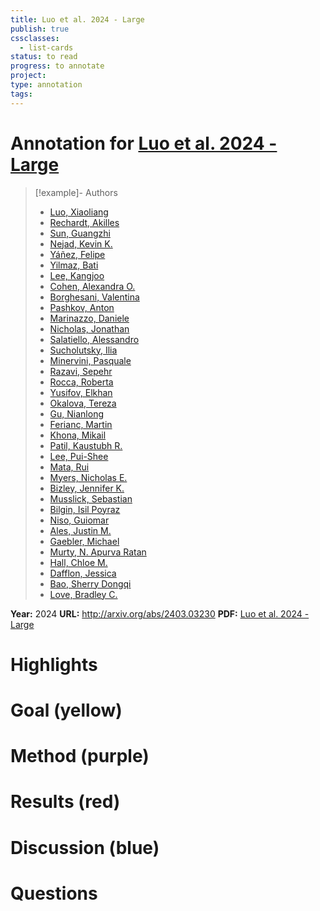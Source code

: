 ```yaml
---
title: Luo et al. 2024 - Large
publish: true
cssclasses:
  - list-cards
status: to read
progress: to annotate
project:
type: annotation
tags:
---
```

# Annotation for [Luo et al. 2024 - Large](Papers/References/Luo%20et%20al.%202024%20-%20Large)

> [!example]- Authors
> - [Luo, Xiaoliang](Luo%2C%20Xiaoliang)
> - [Rechardt, Akilles](Rechardt%2C%20Akilles)
> - [Sun, Guangzhi](Sun%2C%20Guangzhi)
> - [Nejad, Kevin K.](Nejad%2C%20Kevin%20K.)
> - [Yáñez, Felipe](Y%C3%A1%C3%B1ez%2C%20Felipe)
> - [Yilmaz, Bati](Yilmaz%2C%20Bati)
> - [Lee, Kangjoo](Lee%2C%20Kangjoo)
> - [Cohen, Alexandra O.](Cohen%2C%20Alexandra%20O.)
> - [Borghesani, Valentina](Borghesani%2C%20Valentina)
> - [Pashkov, Anton](Pashkov%2C%20Anton)
> - [Marinazzo, Daniele](Marinazzo%2C%20Daniele)
> - [Nicholas, Jonathan](Nicholas%2C%20Jonathan)
> - [Salatiello, Alessandro](Salatiello%2C%20Alessandro)
> - [Sucholutsky, Ilia](Sucholutsky%2C%20Ilia)
> - [Minervini, Pasquale](Minervini%2C%20Pasquale)
> - [Razavi, Sepehr](Razavi%2C%20Sepehr)
> - [Rocca, Roberta](Rocca%2C%20Roberta)
> - [Yusifov, Elkhan](Yusifov%2C%20Elkhan)
> - [Okalova, Tereza](Okalova%2C%20Tereza)
> - [Gu, Nianlong](Gu%2C%20Nianlong)
> - [Ferianc, Martin](Ferianc%2C%20Martin)
> - [Khona, Mikail](Khona%2C%20Mikail)
> - [Patil, Kaustubh R.](Patil%2C%20Kaustubh%20R.)
> - [Lee, Pui-Shee](Lee%2C%20Pui-Shee)
> - [Mata, Rui](Mata%2C%20Rui)
> - [Myers, Nicholas E.](Myers%2C%20Nicholas%20E.)
> - [Bizley, Jennifer K.](Bizley%2C%20Jennifer%20K.)
> - [Musslick, Sebastian](Musslick%2C%20Sebastian)
> - [Bilgin, Isil Poyraz](Bilgin%2C%20Isil%20Poyraz)
> - [Niso, Guiomar](Niso%2C%20Guiomar)
> - [Ales, Justin M.](Ales%2C%20Justin%20M.)
> - [Gaebler, Michael](Gaebler%2C%20Michael)
> - [Murty, N. Apurva Ratan](Murty%2C%20N.%20Apurva%20Ratan)
> - [Hall, Chloe M.](Hall%2C%20Chloe%20M.)
> - [Dafflon, Jessica](Dafflon%2C%20Jessica)
> - [Bao, Sherry Dongqi](Bao%2C%20Sherry%20Dongqi)
> - [Love, Bradley C.](Love%2C%20Bradley%20C.)

**Year:** 2024
**URL:** http://arxiv.org/abs/2403.03230
**PDF:** [Luo et al. 2024 - Large](Papers/PDFs/Luo%20et%20al.%202024%20-%20Large%20language%20models%20surpass%20human%20experts%20in%20predicting%20neuroscience%20results.pdf)

# Highlights


# Goal (yellow)


# Method (purple)


# Results (red)


# Discussion (blue)


# Questions

